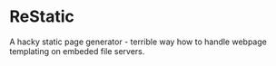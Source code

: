 # ReStatic
A hacky static page generator - terrible way how to handle webpage templating on embeded file servers.
